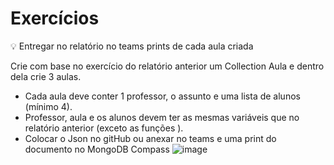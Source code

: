 # Exercícios

<aside>
💡 Entregar no relatório no teams prints de cada aula criada

</aside>

Crie com base no exercício do relatório anterior um Collection Aula e dentro dela crie 3 aulas.

- Cada aula deve conter 1 professor, o assunto e uma lista de alunos (mínimo 4).
- Professor, aula e os alunos devem ter as mesmas variáveis que no relatório anterior  (exceto as funções ).
- Colocar o Json no gitHub ou anexar no teams e uma print do documento no MongoDB Compass
![image](https://github.com/Pedro-Prado-Dev/S202/assets/100048797/6be823ef-b19e-4085-96d6-7c8208ba6af2)
